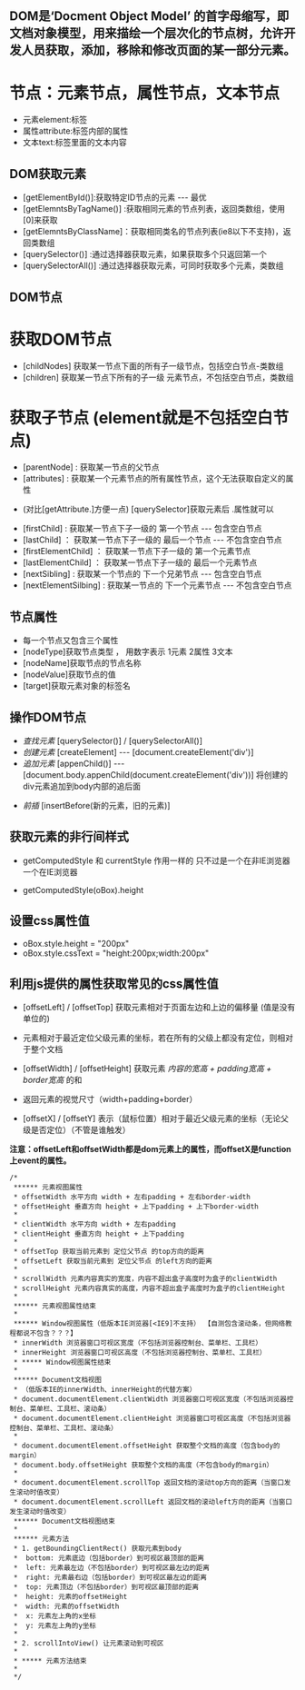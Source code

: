 


## DOM是‘Docment Object Model’ 的首字母缩写，即文档对象模型，用来描绘一个层次化的节点树，允许开发人员获取，添加，移除和修改页面的某一部分元素。
# 节点：元素节点，属性节点，文本节点
* 元素element:标签
* 属性attribute:标签内部的属性
* 文本text:标签里面的文本内容


## DOM获取元素
* [getElementById()]:获取特定ID节点的元素 --- 最优
* [getElemntsByTagName()] :获取相同元素的节点列表，返回类数组，使用[0]来获取
* [getElemntsByClassName]：获取相同类名的节点列表(ie8以下不支持)，返回类数组
* [querySelector()] :通过选择器获取元素，如果获取多个只返回第一个
* [querySelectorAll()] :通过选择器获取元素，可同时获取多个元素，类数组

## DOM节点
# 获取DOM节点
* [childNodes] 获取某一节点下面的所有子一级节点，包括空白节点-类数组
* [children] 获取某一节点下所有的子一级 元素节点，不包括空白节点，类数组

# 获取子节点  (element就是不包括空白节点)
* [parentNode] : 获取某一节点的父节点
* [attributes] : 获取某一个元素节点的所有属性节点，这个无法获取自定义的属性
- (对比[getAttribute.]方便一点)  [querySelector]获取元素后 .属性就可以
* [firstChild] : 获取某一节点下子一级的 第一个节点 --- 包含空白节点
* [lastChild] ： 获取某一节点下子一级的 最后一个节点 --- 不包含空白节点
* [firstElementChild] ： 获取某一节点下子一级的 第一个元素节点
* [lastElementChild] ： 获取某一节点下子一级的 最后一个元素节点
* [nextSibling] : 获取某一个节点的 下一个兄弟节点 --- 包含空白节点
* [nextElementSilbing] : 获取某一节点的 下一个元素节点 --- 不包含空白节点

## 节点属性
* 每一个节点又包含三个属性
* [nodeType]获取节点类型 ， 用数字表示  1元素   2属性   3文本
* [nodeName]获取节点的节点名称 
* [nodeValue]获取节点的值
* [target]获取元素对象的标签名

## 操作DOM节点
* *查找元素*    [querySelector()]  /   [querySelectorAll()]
* *创建元素*    [createElement] --- [document.createElement('div')]
* *追加元素*    [appenChild()] --- [document.body.appenChild(document.createElement('div'))] 将创建的div元素追加到body内部的追后面
- *前插*        [insertBefore(新的元素，旧的元素)]

## 获取元素的非行间样式
* getComputedStyle  和  currentStyle  作用一样的  只不过是一个在非IE浏览器 一个在IE浏览器 
- getComputedStyle(oBox).height

## 设置css属性值
- oBox.style.height = "200px"
- oBox.style.cssText = "height:200px;width:200px"

## 利用js提供的属性获取常见的css属性值
* [offsetLeft] /  [offsetTop]  获取元素相对于页面左边和上边的偏移量  (值是没有单位的)  
- 元素相对于最近定位父级元素的坐标，若在所有的父级上都没有定位，则相对于整个文档

* [offsetWidth] / [offsetHeight] 获取元素  *内容的宽高 + padding宽高 + border宽高* 的和
- 返回元素的视觉尺寸（width+padding+border）

* [offsetX] / [offsetY] 表示（鼠标位置）相对于最近父级元素的坐标（无论父级是否定位）（不管是谁触发）

**注意：offsetLeft和offsetWidth都是dom元素上的属性，而offsetX是function上event的属性。**


    /*
     ****** 元素视图属性
     * offsetWidth 水平方向 width + 左右padding + 左右border-width
     * offsetHeight 垂直方向 height + 上下padding + 上下border-width
     * 
     * clientWidth 水平方向 width + 左右padding
     * clientHeight 垂直方向 height + 上下padding
     * 
     * offsetTop 获取当前元素到 定位父节点 的top方向的距离
     * offsetLeft 获取当前元素到 定位父节点 的left方向的距离
     * 
     * scrollWidth 元素内容真实的宽度，内容不超出盒子高度时为盒子的clientWidth
     * scrollHeight 元素内容真实的高度，内容不超出盒子高度时为盒子的clientHeight
     * 
     ****** 元素视图属性结束
     * 
     ****** Window视图属性（低版本IE浏览器[<IE9]不支持） 【自测包含滚动条，但网络教程都说不包含？？？】
     * innerWidth 浏览器窗口可视区宽度（不包括浏览器控制台、菜单栏、工具栏） 
     * innerHeight 浏览器窗口可视区高度（不包括浏览器控制台、菜单栏、工具栏）
     * ***** Window视图属性结束
     * 
     ****** Document文档视图
     * （低版本IE的innerWidth、innerHeight的代替方案）
     * document.documentElement.clientWidth 浏览器窗口可视区宽度（不包括浏览器控制台、菜单栏、工具栏、滚动条）
     * document.documentElement.clientHeight 浏览器窗口可视区高度（不包括浏览器控制台、菜单栏、工具栏、滚动条）
     * 
     * document.documentElement.offsetHeight 获取整个文档的高度（包含body的margin）
     * document.body.offsetHeight 获取整个文档的高度（不包含body的margin）
     * 
     * document.documentElement.scrollTop 返回文档的滚动top方向的距离（当窗口发生滚动时值改变）
     * document.documentElement.scrollLeft 返回文档的滚动left方向的距离（当窗口发生滚动时值改变）
     ****** Document文档视图结束
     * 
     ****** 元素方法
     * 1. getBoundingClientRect() 获取元素到body
     *  bottom: 元素底边（包括border）到可视区最顶部的距离
     *  left: 元素最左边（不包括border）到可视区最左边的距离
     *  right: 元素最右边（包括border）到可视区最左边的距离
     *  top: 元素顶边（不包括border）到可视区最顶部的距离
     *  height: 元素的offsetHeight
     *  width: 元素的offsetWidth
     *  x: 元素左上角的x坐标 
     *  y: 元素左上角的y坐标 
     * 
     * 2. scrollIntoView() 让元素滚动到可视区
     * 
     * ***** 元素方法结束
     * 
     */